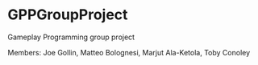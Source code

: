 # GPPGroupProject
Gameplay Programming group project


Members: Joe Gollin, Matteo Bolognesi, Marjut Ala-Ketola, Toby Conoley
